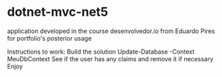 # dotnet-mvc-net5
application developed in the course desenvolvedor.io from Eduardo Pires for portfolio's posterior usage 


Instructions to work:
Build the solution
Update-Database -Context MeuDbContext
See if the user has any claims and remove it if necessary
Enjoy
